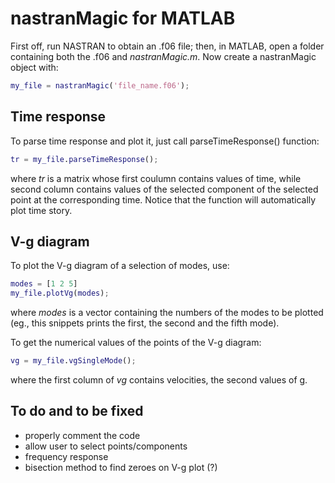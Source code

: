 # nastranMagic for MATLAB

First off, run NASTRAN to obtain an .f06 file; then, in MATLAB, open a folder containing both the .f06 and _nastranMagic.m_. Now create a nastranMagic object with:

``` MATLAB
my_file = nastranMagic('file_name.f06');
```



## Time response

To parse time response and plot it, just call parseTimeResponse() function:

``` MATLAB
tr = my_file.parseTimeResponse();
```

where _tr_ is a matrix whose first coulumn contains values of time, while second column contains values of the selected component of the selected point at the corresponding time. Notice that the function will automatically plot time story.



## V-g diagram

To plot the V-g diagram of a selection of modes, use:

``` MATLAB
modes = [1 2 5]
my_file.plotVg(modes);
```

where _modes_ is a vector containing the numbers of the modes to be plotted (eg., this snippets prints the first, the second and the fifth mode).

To get the numerical values of the points of the V-g diagram:

``` MATLAB
vg = my_file.vgSingleMode();
```
where the first column of _vg_ contains velocities, the second values of g.



## To do and to be fixed
- properly comment the code
- allow user to select points/components
- frequency response
- bisection method to find zeroes on V-g plot (?)
